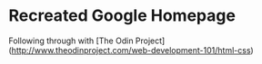 # Recreated Google Homepage

Following through with [The Odin Project] (http://www.theodinproject.com/web-development-101/html-css)